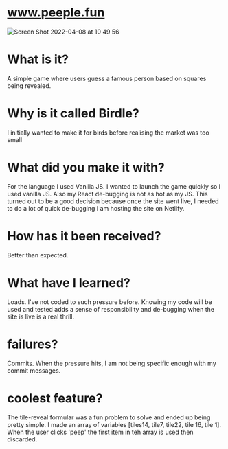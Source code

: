 # www.peeple.fun

![Screen Shot 2022-04-08 at 10 49 56](https://user-images.githubusercontent.com/85199675/162411736-597a9c5d-078a-448c-be63-9a5a3ada2ae0.png)

# What is it? 

A simple game where users guess a famous person based on squares being revealed. 

# Why is it called Birdle?

I initially wanted to make it for birds before realising the market was too small 

# What did you make it with?

For the language I used Vanilla JS. I wanted to launch the game quickly so I used vanilla JS. Also my React de-bugging is not as hot as my JS. This turned out to be a good decision because once the site went live, I needed to do a lot of quick de-bugging
I am hosting the site on Netlify. 

# How has it been received?

Better than expected. 

# What have I learned?

Loads. I've not coded to such pressure before. Knowing my code will be used and tested adds a sense of responsibility and de-bugging when the site is live is a real thrill. 

# failures?

Commits. When the pressure hits, I am not being specific enough with my commit messages.

# coolest feature?

The tile-reveal formular was a fun problem to solve and ended up being pretty simple. I made an array of variables [tiles14, tile7, tile22, tile 16, tile 1]. When the user clicks 'peep' the first item in teh array is used then discarded. 
